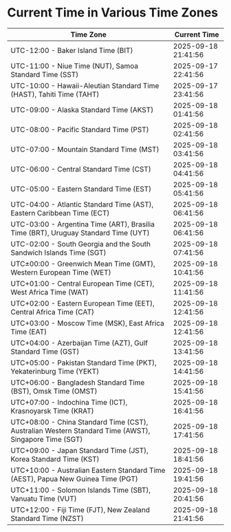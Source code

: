 # Current Time in Various Time Zones

| Time Zone | Current Time |
|-----------|--------------|
| UTC-12:00 - Baker Island Time (BIT) | 2025-09-18 21:41:56 |
| UTC-11:00 - Niue Time (NUT), Samoa Standard Time (SST) | 2025-09-17 22:41:56 |
| UTC-10:00 - Hawaii-Aleutian Standard Time (HAST), Tahiti Time (TAHT) | 2025-09-17 23:41:56 |
| UTC-09:00 - Alaska Standard Time (AKST) | 2025-09-18 01:41:56 |
| UTC-08:00 - Pacific Standard Time (PST) | 2025-09-18 02:41:56 |
| UTC-07:00 - Mountain Standard Time (MST) | 2025-09-18 03:41:56 |
| UTC-06:00 - Central Standard Time (CST) | 2025-09-18 04:41:56 |
| UTC-05:00 - Eastern Standard Time (EST) | 2025-09-18 05:41:56 |
| UTC-04:00 - Atlantic Standard Time (AST), Eastern Caribbean Time (ECT) | 2025-09-18 06:41:56 |
| UTC-03:00 - Argentina Time (ART), Brasília Time (BRT), Uruguay Standard Time (UYT) | 2025-09-18 06:41:56 |
| UTC-02:00 - South Georgia and the South Sandwich Islands Time (SGT) | 2025-09-18 07:41:56 |
| UTC±00:00 - Greenwich Mean Time (GMT), Western European Time (WET) | 2025-09-18 10:41:56 |
| UTC+01:00 - Central European Time (CET), West Africa Time (WAT) | 2025-09-18 11:41:56 |
| UTC+02:00 - Eastern European Time (EET), Central Africa Time (CAT) | 2025-09-18 12:41:56 |
| UTC+03:00 - Moscow Time (MSK), East Africa Time (EAT) | 2025-09-18 12:41:56 |
| UTC+04:00 - Azerbaijan Time (AZT), Gulf Standard Time (GST) | 2025-09-18 13:41:56 |
| UTC+05:00 - Pakistan Standard Time (PKT), Yekaterinburg Time (YEKT) | 2025-09-18 14:41:56 |
| UTC+06:00 - Bangladesh Standard Time (BST), Omsk Time (OMST) | 2025-09-18 15:41:56 |
| UTC+07:00 - Indochina Time (ICT), Krasnoyarsk Time (KRAT) | 2025-09-18 16:41:56 |
| UTC+08:00 - China Standard Time (CST), Australian Western Standard Time (AWST), Singapore Time (SGT) | 2025-09-18 17:41:56 |
| UTC+09:00 - Japan Standard Time (JST), Korea Standard Time (KST) | 2025-09-18 18:41:56 |
| UTC+10:00 - Australian Eastern Standard Time (AEST), Papua New Guinea Time (PGT) | 2025-09-18 19:41:56 |
| UTC+11:00 - Solomon Islands Time (SBT), Vanuatu Time (VUT) | 2025-09-18 20:41:56 |
| UTC+12:00 - Fiji Time (FJT), New Zealand Standard Time (NZST) | 2025-09-18 21:41:56 |
